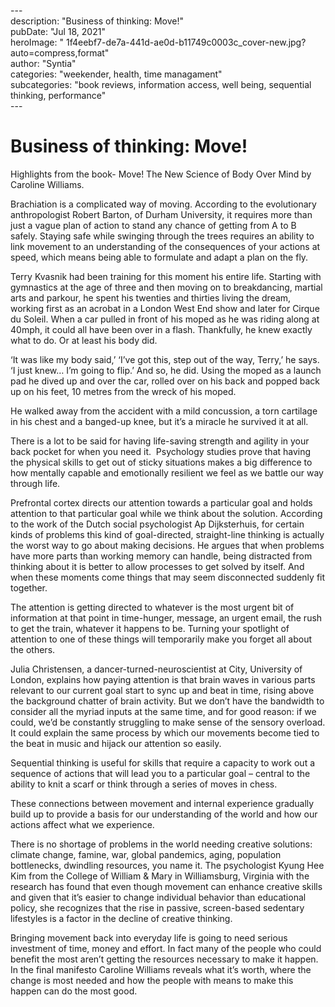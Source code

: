 \---  
description: "Business of thinking: Move!"   
pubDate: "Jul 18, 2021"   
heroImage: "  1f4eebf7-de7a-441d-ae0d-b11749c0003c_cover-new.jpg?auto=compress,format"   
author: "Syntia"   
categories: "weekender, health, time managament"   
subcategories: "book reviews, information access, well being, sequential thinking, performance"   
\---  
# **Business of thinking: Move!**

Highlights from the book- Move! The New Science of Body Over Mind by Caroline Williams. 

Brachiation is a complicated way of moving. According to the evolutionary anthropologist Robert Barton, of Durham University, it requires more than just a vague plan of action to stand any chance of getting from A to B safely. Staying safe while swinging through the trees requires an ability to link movement to an understanding of the consequences of your actions at speed, which means being able to formulate and adapt a plan on the fly.

Terry Kvasnik had been training for this moment his entire life. Starting with gymnastics at the age of three and then moving on to breakdancing, martial arts and parkour, he spent his twenties and thirties living the dream, working first as an acrobat in a London West End show and later for Cirque du Soleil. When a car pulled in front of his moped as he was riding along at 40mph, it could all have been over in a flash. Thankfully, he knew exactly what to do. Or at least his body did. 

‘It was like my body said,’ ‘I’ve got this, step out of the way, Terry,’ he says. ‘I just knew… I’m going to flip.’ And so, he did. Using the moped as a launch pad he dived up and over the car, rolled over on his back and popped back up on his feet, 10 metres from the wreck of his moped.

He walked away from the accident with a mild concussion, a torn cartilage in his chest and a banged-up knee, but it’s a miracle he survived it at all.

There is a lot to be said for having life-saving strength and agility in your back pocket for when you need it.  Psychology studies prove that having the physical skills to get out of sticky situations makes a big difference to how mentally capable and emotionally resilient we feel as we battle our way through life.

Prefrontal cortex directs our attention towards a particular goal and holds attention to that particular goal while we think about the solution. According to the work of the Dutch social psychologist Ap Dijksterhuis, for certain kinds of problems this kind of goal-directed, straight-line thinking is actually the worst way to go about making decisions. He argues that when problems have more parts than working memory can handle, being distracted from thinking about it is better to allow processes to get solved by itself. And when these moments come things that may seem disconnected suddenly fit together.

The attention is getting directed to whatever is the most urgent bit of information at that point in time-hunger, message, an urgent email, the rush to get the train, whatever it happens to be. Turning your spotlight of attention to one of these things will temporarily make you forget all about the others. 

Julia Christensen, a dancer-turned-neuroscientist at City, University of London, explains how paying attention is that brain waves in various parts relevant to our current goal start to sync up and beat in time, rising above the background chatter of brain activity. But we don’t have the bandwidth to consider all the myriad inputs at the same time, and for good reason: if we could, we’d be constantly struggling to make sense of the sensory overload. It could explain the same process by which our movements become tied to the beat in music and hijack our attention so easily.

Sequential thinking is useful for skills that require a capacity to work out a sequence of actions that will lead you to a particular goal – central to the ability to knit a scarf or think through a series of moves in chess.

These connections between movement and internal experience gradually build up to provide a basis for our understanding of the world and how our actions affect what we experience.

There is no shortage of problems in the world needing creative solutions: climate change, famine, war, global pandemics, aging, population bottlenecks, dwindling resources, you name it. The psychologist Kyung Hee Kim from the College of William & Mary in Williamsburg, Virginia with the research has found that even though movement can enhance creative skills and given that it’s easier to change individual behavior than educational policy, she recognizes that the rise in passive, screen-based sedentary lifestyles is a factor in the decline of creative thinking.

Bringing movement back into everyday life is going to need serious investment of time, money and effort. In fact many of the people who could benefit the most aren’t getting the resources necessary to make it happen. In the final manifesto Caroline Williams reveals what it’s worth, where the change is most needed and how the people with means to make this happen can do the most good.